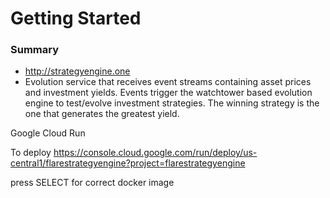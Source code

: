 # Getting Started

### Summary
* http://strategyengine.one
* Evolution service that receives event streams containing asset prices and investment yields.   Events trigger the watchtower based evolution engine to test/evolve investment strategies.  The winning strategy is the one that generates the greatest yield.


Google Cloud Run


To deploy
https://console.cloud.google.com/run/deploy/us-central1/flarestrategyengine?project=flarestrategyengine

press SELECT for correct docker image